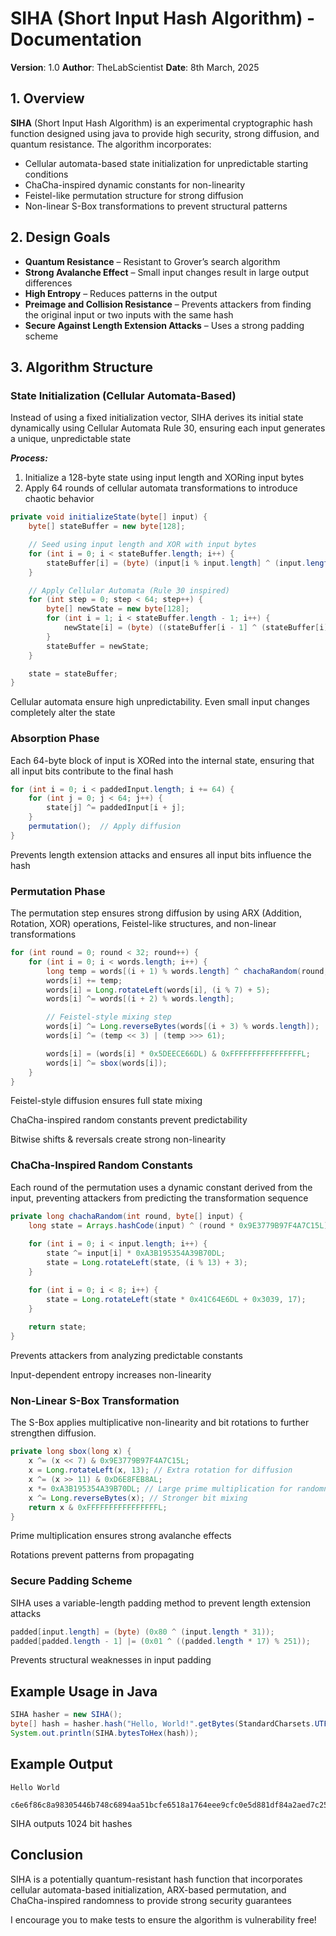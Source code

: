# SIHA (Short Input Hash Algorithm) - Documentation

**Version**: 1.0
**Author**: TheLabScientist
**Date**: 8th March, 2025

## 1. Overview

**SIHA** (Short Input Hash Algorithm) is an experimental cryptographic hash function designed using java to provide high security, strong diffusion, and quantum resistance. The algorithm incorporates:

- Cellular automata-based state initialization for unpredictable starting conditions
- ChaCha-inspired dynamic constants for non-linearity
- Feistel-like permutation structure for strong diffusion
- Non-linear S-Box transformations to prevent structural patterns

## 2. Design Goals

- **Quantum Resistance** – Resistant to Grover’s search algorithm
- **Strong Avalanche Effect** – Small input changes result in large output differences
- **High Entropy** – Reduces patterns in the output
- **Preimage and Collision Resistance** – Prevents attackers from finding the original input or two inputs with the same hash
- **Secure Against Length Extension Attacks** – Uses a strong padding scheme

## 3. Algorithm Structure

### State Initialization (Cellular Automata-Based)

Instead of using a fixed initialization vector, SIHA derives its initial state dynamically using Cellular Automata Rule 30, ensuring each input generates a unique, unpredictable state

***Process:***

1. Initialize a 128-byte state using input length and XORing input bytes
2. Apply 64 rounds of cellular automata transformations to introduce chaotic behavior

```java
private void initializeState(byte[] input) {
    byte[] stateBuffer = new byte[128];

    // Seed using input length and XOR with input bytes
    for (int i = 0; i < stateBuffer.length; i++) {
        stateBuffer[i] = (byte) (input[i % input.length] ^ (input.length * 37));
    }

    // Apply Cellular Automata (Rule 30 inspired)
    for (int step = 0; step < 64; step++) {
        byte[] newState = new byte[128];
        for (int i = 1; i < stateBuffer.length - 1; i++) {
            newState[i] = (byte) ((stateBuffer[i - 1] ^ (stateBuffer[i] | stateBuffer[i + 1])) & 0xFF);
        }
        stateBuffer = newState;
    }

    state = stateBuffer;
}
```

Cellular automata ensure high unpredictability. Even small input changes completely alter the state

### Absorption Phase

Each 64-byte block of input is XORed into the internal state, ensuring that all input bits contribute to the final hash

```java
for (int i = 0; i < paddedInput.length; i += 64) {
    for (int j = 0; j < 64; j++) {
        state[j] ^= paddedInput[i + j];  
    }
    permutation();  // Apply diffusion
}
```

Prevents length extension attacks and ensures all input bits influence the hash

### Permutation Phase

The permutation step ensures strong diffusion by using ARX (Addition, Rotation, XOR) operations, Feistel-like structures, and non-linear transformations

```java
for (int round = 0; round < 32; round++) {
    for (int i = 0; i < words.length; i++) {
        long temp = words[(i + 1) % words.length] ^ chachaRandom(round, state);
        words[i] += temp;
        words[i] = Long.rotateLeft(words[i], (i % 7) + 5);
        words[i] ^= words[(i + 2) % words.length];

        // Feistel-style mixing step
        words[i] ^= Long.reverseBytes(words[(i + 3) % words.length]);
        words[i] ^= (temp << 3) | (temp >>> 61);

        words[i] = (words[i] * 0x5DEECE66DL) & 0xFFFFFFFFFFFFFFFFL;
        words[i] ^= sbox(words[i]);
    }
}
```

Feistel-style diffusion ensures full state mixing

ChaCha-inspired random constants prevent predictability

Bitwise shifts & reversals create strong non-linearity

### ChaCha-Inspired Random Constants

Each round of the permutation uses a dynamic constant derived from the input, preventing attackers from predicting the transformation sequence

```java
private long chachaRandom(int round, byte[] input) {
    long state = Arrays.hashCode(input) ^ (round * 0x9E3779B97F4A7C15L);
    
    for (int i = 0; i < input.length; i++) {
        state ^= input[i] * 0xA3B195354A39B70DL;
        state = Long.rotateLeft(state, (i % 13) + 3);
    }

    for (int i = 0; i < 8; i++) {
        state = Long.rotateLeft(state * 0x41C64E6DL + 0x3039, 17);
    }
    
    return state;
}
```

Prevents attackers from analyzing predictable constants

Input-dependent entropy increases non-linearity

### Non-Linear S-Box Transformation

The S-Box applies multiplicative non-linearity and bit rotations to further strengthen diffusion.

```java
private long sbox(long x) {
    x ^= (x << 7) & 0x9E3779B97F4A7C15L;
    x = Long.rotateLeft(x, 13); // Extra rotation for diffusion
    x ^= (x >> 11) & 0xD6E8FEB8AL;
    x *= 0xA3B195354A39B70DL; // Large prime multiplication for randomness
    x ^= Long.reverseBytes(x); // Stronger bit mixing
    return x & 0xFFFFFFFFFFFFFFFFL;
}
```

Prime multiplication ensures strong avalanche effects

Rotations prevent patterns from propagating

### Secure Padding Scheme

SIHA uses a variable-length padding method to prevent length extension attacks

```java
padded[input.length] = (byte) (0x80 ^ (input.length * 31)); 
padded[padded.length - 1] |= (0x01 ^ ((padded.length * 17) % 251));
```

Prevents structural weaknesses in input padding

## Example Usage in Java

```java
SIHA hasher = new SIHA();
byte[] hash = hasher.hash("Hello, World!".getBytes(StandardCharsets.UTF_8));
System.out.println(SIHA.bytesToHex(hash));
```

## Example Output

```
Hello World

c6e6f86c8a98305446b748c6894aa51bcfe6518a1764eee9cfc0e5d881df84a2aed7c250279f2f98926ffda6a0e6b5cf993f02f926d002096b45aa5db108013c
```

SIHA outputs 1024 bit hashes

## Conclusion

SIHA is a potentially quantum-resistant hash function that incorporates cellular automata-based initialization, ARX-based permutation, and ChaCha-inspired randomness to provide strong security guarantees

I encourage you to make tests to ensure the algorithm is vulnerability free!